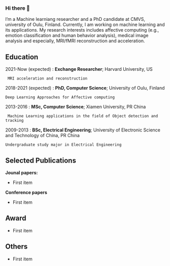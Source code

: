 ### Hi there 👋
   I’m a Machine learniang researcher and a PhD candidate at CMVS, university of Oulu, Finland. Currently, I am working on machine learning and its applications. My research interests includes affective computing (e.g., emotion classification and human behavior analysis), medical image analysis and especially, MRI/fMRI reconstruction and acceleration. 

Education
---------
2021-Now (expected)
:   **Exchange Researcher**; Harvard University, US 

     MRI acceleration and reconstruction

2018-2021 (expected)
:   **PhD, Computer Science**; University of Oulu, Finland 

    Deep Learning Approaches for Affective computing

2013-2016
:   **MSc, Computer Science**; Xiamen University, PR China
     
     Machine Learning applications in the field of Object detection and tracking 
2009-2013
:   **BSc, Electrical Engineering**; University of Electronic Science and Technology of China, PR China

    Undergraduate study major in Electrical Engineering

Selected Publications
----------

**Jounal papers:**

* First item


**Conference papers**

* First item

Award
--------------------
* First item

Others 
--------------------
* First item
<!--
**xiaoiker/xiaoiker** is a ✨ _special_ ✨ repository because its `README.md` (this file) appears on your GitHub profile.

Here are some ideas to get you started:

- 🔭 I’m currently working on ...
- 🌱 I’m currently learning ...
- 👯 I’m looking to collaborate on ...
- 🤔 I’m looking for help with ...
- 💬 Ask me about ...
- 📫 How to reach me: ...
- 😄 Pronouns: ...
- ⚡ Fun fact: ...
-->
